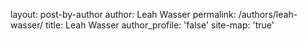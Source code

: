 layout: post-by-author
author: Leah Wasser
permalink: /authors/leah-wasser/
title: Leah Wasser
author_profile: 'false'
site-map: 'true'
